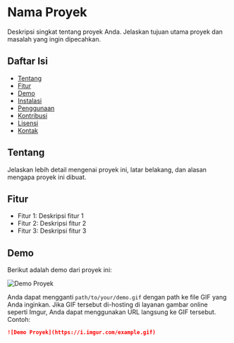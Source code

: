 # Nama Proyek

Deskripsi singkat tentang proyek Anda. Jelaskan tujuan utama proyek dan masalah yang ingin dipecahkan.

## Daftar Isi

- [Tentang](#tentang)
- [Fitur](#fitur)
- [Demo](#demo)
- [Instalasi](#instalasi)
- [Penggunaan](#penggunaan)
- [Kontribusi](#kontribusi)
- [Lisensi](#lisensi)
- [Kontak](#kontak)

## Tentang

Jelaskan lebih detail mengenai proyek ini, latar belakang, dan alasan mengapa proyek ini dibuat.

## Fitur

- Fitur 1: Deskripsi fitur 1
- Fitur 2: Deskripsi fitur 2
- Fitur 3: Deskripsi fitur 3

## Demo

Berikut adalah demo dari proyek ini:

![Demo Proyek](path/to/your/demo.gif)

Anda dapat mengganti `path/to/your/demo.gif` dengan path ke file GIF yang Anda inginkan. Jika GIF tersebut di-hosting di layanan gambar online seperti Imgur, Anda dapat menggunakan URL langsung ke GIF tersebut. Contoh:

```markdown
![Demo Proyek](https://i.imgur.com/example.gif)
